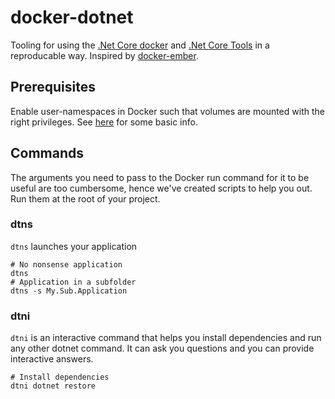 # docker-dotnet

Tooling for using the [.Net Core docker](https://hub.docker.com/r/microsoft/dotnet/) and [.Net Core Tools](https://docs.microsoft.com/en-us/dotnet/articles/core/tools/) in a reproducable way. Inspired by [docker-ember](https://github.com/madnificent/docker-ember).

## Prerequisites
Enable user-namespaces in Docker such that volumes are mounted with the right privileges. See [here](http://www.jrslv.com/docker-1-10/#usernamespacesindocker) for some basic info.

## Commands
The arguments you need to pass to the Docker run command for it to be useful are too cumbersome, hence we've created scripts to help you out. Run them at the root of your project.

### dtns

`dtns` launches your application

    # No nonsense application
    dtns
    # Application in a subfolder
    dtns -s My.Sub.Application

### dtni

`dtni` is an interactive command that helps you install dependencies and run any other dotnet command. It can ask you questions and you can provide interactive answers.

    # Install dependencies
    dtni dotnet restore


